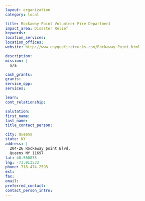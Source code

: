 ```yaml
---
layout: organization
category: local

title: Rockaway Point Volunteer Fire Department
impact_area: Disaster Relief
keywords: 
location_services: 
location_offices: 
website: http://www.unyquefiretrucks.com/Rockaway_Point.html

description: 
mission: |
  n/a

cash_grants: 
grants: 
service_opp: 
services: 

learn: 
cont_relationship: 

salutation: 
first_name: 
last_name: 
title_contact_person: 

city: Queens
state: NY
address: |
  204-26 Rockaway point Blvd.     
  Queens NY 11697
lat: 40.560835
lng: -73.913533
phone: 718-474-2593
ext: 
fax: 
email: 
preferred_contact: 
contact_person_intro: 
---
```

